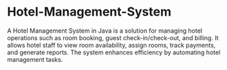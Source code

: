 # Hotel-Management-System
A Hotel Management System in Java is a solution for managing hotel operations such as room booking, guest check-in/check-out, and billing. It allows hotel staff to view room availability, assign rooms, track payments, and generate reports. The system enhances efficiency by automating hotel management tasks.
